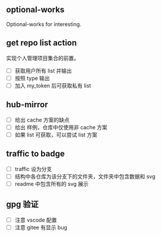 ## optional-works

Optional-works for interesting.

## get repo list action

实现个人管理项目集合的前置。

- [ ] 获取用户所有 list 并输出
- [ ] 按照 type 输出
- [ ] 加入 my_token 后可获取私有 list

## hub-mirror

- [ ] 给出 cache 方案的缺点
- [ ] 给出 样例，仓库中仅使用非 cache 方案
- [ ] 如果 list 可获取，可以尝试 list 方案

## traffic to badge

- [ ] traffic 设为分支
- [ ] 结构中各仓库为该分支下的文件夹，文件夹中包含数据和 svg
- [ ] readme 中包含所有的 svg 展示

## gpg 验证

- [ ] 注意 vscode 配置
- [ ] 注意 gitee 有显示 bug